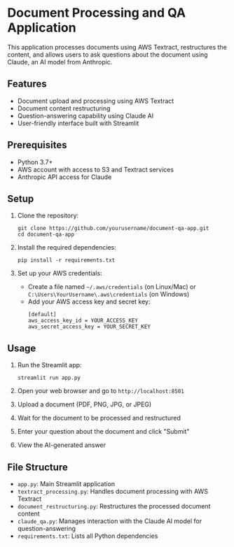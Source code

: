 # Document Processing and QA Application

This application processes documents using AWS Textract, restructures the content, and allows users to ask questions about the document using Claude, an AI model from Anthropic.

## Features

- Document upload and processing using AWS Textract
- Document content restructuring
- Question-answering capability using Claude AI
- User-friendly interface built with Streamlit

## Prerequisites

- Python 3.7+
- AWS account with access to S3 and Textract services
- Anthropic API access for Claude

## Setup

1. Clone the repository:
   ```
   git clone https://github.com/yourusername/document-qa-app.git
   cd document-qa-app
   ```

2. Install the required dependencies:
   ```
   pip install -r requirements.txt
   ```

3. Set up your AWS credentials:
   - Create a file named `~/.aws/credentials` (on Linux/Mac) or `C:\Users\YourUsername\.aws\credentials` (on Windows)
   - Add your AWS access key and secret key:
     ```
     [default]
     aws_access_key_id = YOUR_ACCESS_KEY
     aws_secret_access_key = YOUR_SECRET_KEY
     ```

## Usage

1. Run the Streamlit app:
   ```
   streamlit run app.py
   ```

2. Open your web browser and go to `http://localhost:8501`

3. Upload a document (PDF, PNG, JPG, or JPEG)

4. Wait for the document to be processed and restructured

5. Enter your question about the document and click "Submit"

6. View the AI-generated answer

## File Structure

- `app.py`: Main Streamlit application
- `textract_processing.py`: Handles document processing with AWS Textract
- `document_restructuring.py`: Restructures the processed document content
- `claude_qa.py`: Manages interaction with the Claude AI model for question-answering
- `requirements.txt`: Lists all Python dependencies

